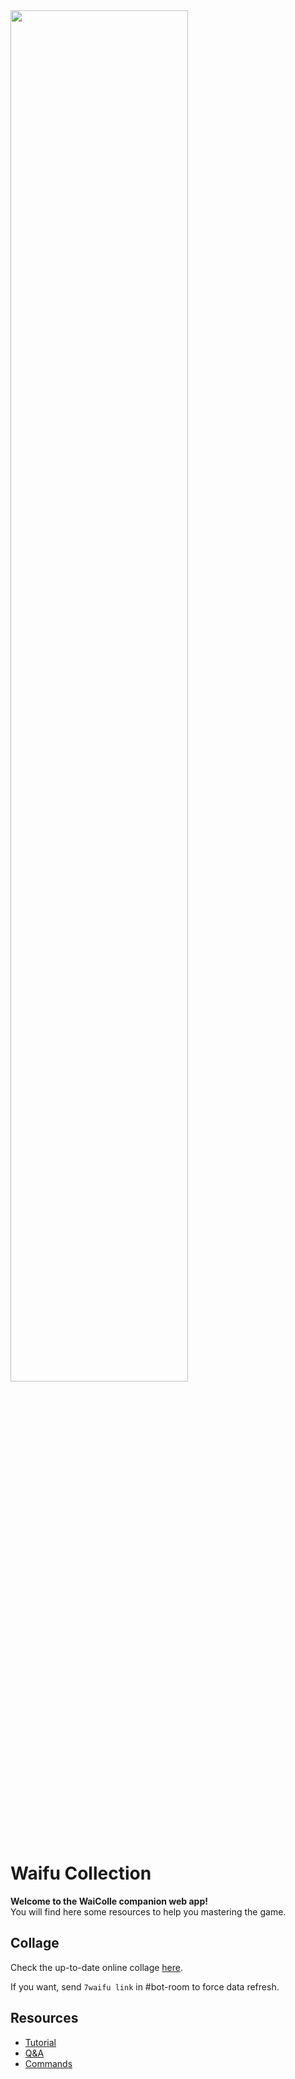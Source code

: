 <img src="/images/drpzn.png" class="mx-auto" style="width:75%" />

# Waifu Collection

**Welcome to the WaiColle companion web app!** \
You will find here some resources to help you mastering the game.

## Collage

Check the up-to-date online collage [here](/collage/324820379527020540). 

If you want, send `7waifu link` in #bot-room to force data refresh.

## Resources

* [Tutorial](/help/tutorial)
* [Q&A](/help/q-and-a)
* [Commands](/help/commands)
